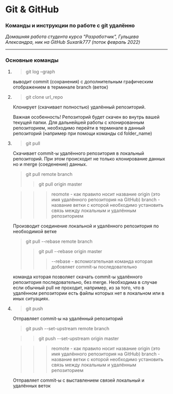# Git & GitHub
### Команды и инструкции по работе с git удалённо

*Домашняя работа студента курса "Разработчик", Гульцева Александра, ник на GitHub Suxarik777 (поток февраль 2022)*

---

### Основные команды

1. > git log –graph 

    выводит commit (сохранения) с дополнительным графическим отображением в терминале branch (веток)

2. > git clone url_repo

    Клонирует (скачивает полностью) удалённый репозиторий. 
    
    Важная особенность! Репозиторий будет скачен во внутрь вашей текущей папки. Для дальнейшей работы с клонированным репозиторием, необходимо перейти в терминале в данный репозиторий (например при помощи команды cd folder_name)

3. > git pull
    
    Скачивает commit-ы удалённого репозитория в локальный репозиторий. При этом происходит не только клонирование данных но и merge (соеденение) данных.

    > git pull remote branch
    >>git pull origin master

    >>>reomote - как правило носит название origin (это имя удалённого репозитория на GitHub)
    branch - название ветки с которой необходимо установить связь между локальным и удалённым репозиторием 

    Производит соединение локальной и удалённого репозитория по необходимой ветке
    
    > git pull --rebase remote branch
    >>git pull --rebase origin master
    >>> --rebase - вспомогательная команда которая добовляет commit-ы последовательно

    команда которая позволяет скачать commit-ы удалённого репозитория последовательно, без merge. Необходима в случае если обычный pull не проходит, например, из за того, что в удалённом репозитории есть файлы которых нет в локальном или в иных ситуациях.

4. > git push

    Отправляет commit-ы на удалённый репозиторий

    > git push --set-upstream remote branch

    >>git push --set-upstream origin master

    >>> reomote - как правило носит название origin (это имя удалённого репозитория на GitHub)
    branch - название ветки с которой необходимо установить связь между локальным и удалённым репозиторием 

    Отправляет commit-ы c выставлением связей локальный и удалённых веток